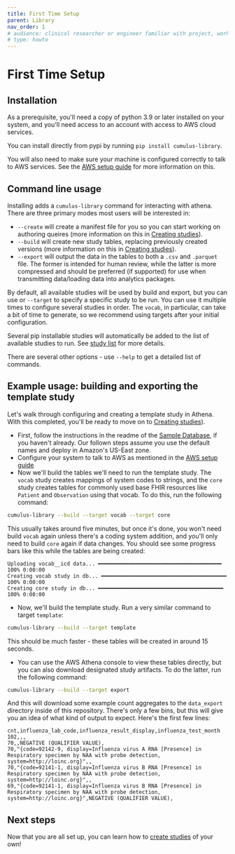 ```yaml
---
title: First Time Setup
parent: Library
nav_order: 1
# audience: clinical researcher or engineer familiar with project, working locally
# type: howto
---
```


# First Time Setup

## Installation

As a prerequisite, you'll need a copy of python 3.9 or later installed on
your system, and you'll need access to an account with access to AWS cloud services.

You can install directly from pypi by running `pip install cumulus-library`.

You will also need to make sure your machine is configured correctly to talk to AWS
services. See the [AWS setup guide](./aws-setup.md) for more information on this.

## Command line usage

Installing adds a `cumulus-library` command for interacting with athena.
There are three primary modes most users will be interested in:

- `--create` will create a manifest file for you so you can start working on
authoring queires (more information on this in 
[Creating studies](./creating-studies.md)).
- `--build` will create new study tables, replacing previously created versions
(more information on this in [Creating studies](./creating-studies.md)).
- `--export` will output the data in the tables to both a `.csv` and
`.parquet` file. The former is intended for human review, while the latter is
more compressed and should be preferred (if supported) for use when transmitting
data/loading data into analytics packages.

By default, all available studies will be used by build and export, but you can use
or `--target` to specify a specific study to be run. You can use it multiple
times to configure several studies in order. The `vocab`, in particular, can take a
bit of time to generate, so we recommend using targets after your initial configuration.

Several pip installable studies will automatically be added to the list of available
studies to run. See [study list](./study-list.md) for more details.

There are several other options - use `--help` to get a detailed list of commands.

## Example usage: building and exporting the template study

Let's walk through configuring and creating a template study in Athena. With
this completed, you'll be ready to move on to [Creating studies](./creating-studies.md)).

- First, follow the instructions in the readme of the 
[Sample Database](https://github.com/smart-on-fhir/cumulus-library-sample-database),
if you haven't already. Our follown steps assume you use the default names and
deploy in Amazon's US-East zone.
- Configure your system to talk to AWS as mentioned in the [AWS setup guide](./aws-setup.md)
- Now we'll build the tables we'll need to run the template study. The `vocab`
study creates mappings of system codes to strings, and the `core` study creates
tables for commonly used base FHIR resources like `Patient` and `Observation`
using that vocab. To do this, run the following command:
```bash
cumulus-library --build --target vocab --target core
```
This usually takes around five minutes, but once it's done, you won't need build
`vocab` again unless there's a coding system addition, and you'll only need to build
`core` again if data changes.
You should see some progress bars like this while the tables are being created:
```
Uploading vocab__icd data... ━━━━━━━━━━━━━━━━━━━━━━━━━━━━━━━━━━━━━━━╸ 100% 0:00:00
Creating vocab study in db... ━━━━━━━━━━━━━━━━━━━━━━━━━━━━━━━━━━━━━━━━ 100% 0:00:00
Creating core study in db... ━━━━━━━━━━━━━━━━━━━━━━━━━━━━━━━━━━━━━━━━ 100% 0:00:00
```
- Now, we'll build the template study. Run a very similar command to target `template`:
```bash
cumulus-library --build --target template
```
This should be much faster - these tables will be created in around 15 seconds.
- You can use the AWS Athena console to view these tables directly, but you can also
download designated study artifacts. To do the latter, run the following command:
```bash
cumulus-library --build --target export
```
And this will download some example count aggregates to the `data_export` directory
inside of this repository. There's only a few bins, but this will give you an idea
of what kind of output to expect. Here's the first few lines:
```
cnt,influenza_lab_code,influenza_result_display,influenza_test_month
102,,,
70,,NEGATIVE (QUALIFIER VALUE),
70,"{code=92142-9, display=Influenza virus A RNA [Presence] in Respiratory specimen by NAA with probe detection, system=http://loinc.org}",,
70,"{code=92141-1, display=Influenza virus B RNA [Presence] in Respiratory specimen by NAA with probe detection, system=http://loinc.org}",,
69,"{code=92141-1, display=Influenza virus B RNA [Presence] in Respiratory specimen by NAA with probe detection, system=http://loinc.org}",NEGATIVE (QUALIFIER VALUE),
```

## Next steps

Now that you are all set up, you can learn how to [create studies](./creating-studies.md) of your own!
